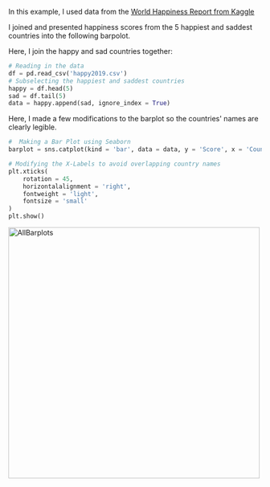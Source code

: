 In this example, I used data from the [World Happiness Report from Kaggle](https://www.kaggle.com/unsdsn/world-happiness)

I joined and presented happiness scores from the 5 happiest and saddest countries into the following barpolot.

Here, I join the happy and sad countries together:

```python
# Reading in the data
df = pd.read_csv('happy2019.csv')
# Subselecting the happiest and saddest countries
happy = df.head(5)
sad = df.tail(5)
data = happy.append(sad, ignore_index = True)
```
Here, I made a few modifications to the barplot so the countries' names are clearly legible. 

```python
#  Making a Bar Plot using Seaborn
barplot = sns.catplot(kind = 'bar', data = data, y = 'Score', x = 'Country or region')

# Modifying the X-Labels to avoid overlapping country names
plt.xticks(
    rotation = 45, 
    horizontalalignment = 'right',
    fontweight = 'light',
    fontsize = 'small'  
)
plt.show()
```




    
<img width="500" lenght="500" alt="AllBarplots" src="https://user-images.githubusercontent.com/73716282/97790227-977c6d80-1ba5-11eb-96c5-90f26af2f618.png">
    


